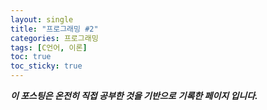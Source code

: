 ```yaml
---
layout: single
title: "프로그래밍 #2"
categories: 프로그래밍
tags: [C언어, 이론]
toc: true
toc_sticky: true
---
```


***이 포스팅은  온전히 직접 공부한 것을 기반으로*** ***기록한 페이지 입니다.***
